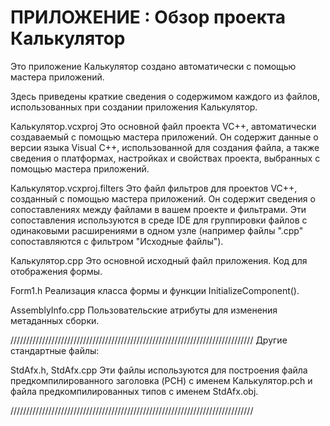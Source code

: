   
# ПРИЛОЖЕНИЕ : Обзор проекта Калькулятор #

Это приложение Калькулятор создано автоматически с помощью мастера 
приложений.  

Здесь приведены краткие сведения о содержимом каждого из файлов, использованных 
при создании приложения Калькулятор.

Калькулятор.vcxproj
    Это основной файл проекта VC++, автоматически создаваемый с помощью мастера 
    приложений. 
    Он содержит данные о версии языка Visual C++, использованной для создания 
    файла, а также сведения о платформах, настройках и свойствах проекта, 
    выбранных с помощью мастера приложений.

Калькулятор.vcxproj.filters
    Это файл фильтров для проектов VC++, созданный с помощью мастера 
    приложений. 
    Он содержит сведения о сопоставлениях между файлами в вашем проекте и 
    фильтрами. Эти сопоставления используются в среде IDE для группировки 
    файлов с одинаковыми расширениями в одном узле (например файлы ".cpp" 
    сопоставляются с фильтром "Исходные файлы").

Калькулятор.cpp
    Это основной исходный файл приложения.
    Код для отображения формы.

Form1.h
    Реализация класса формы и функции InitializeComponent().

AssemblyInfo.cpp
    Пользовательские атрибуты для изменения метаданных сборки.

/////////////////////////////////////////////////////////////////////////////
Другие стандартные файлы:

StdAfx.h, StdAfx.cpp
    Эти файлы используются для построения файла предкомпилированного заголовка 
    (PCH) с именем Калькулятор.pch и файла предкомпилированных типов 
    с именем StdAfx.obj.

/////////////////////////////////////////////////////////////////////////////

